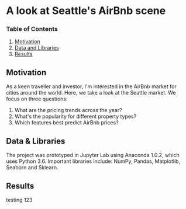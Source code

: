 # A look at Seattle's AirBnb scene

### Table of Contents

1. [Motivation](#motivation)
2. [Data and Libraries](#requirements)
4. [Results](#results)

## Motivation <a name="libraries"></a>

As a keen traveller and investor, I'm interested in the AirBnb market for cities around the world. Here, we take a look at the Seattle market. We focus on three questions:

1. What are the pricing trends across the year?
2. What's the popularity for different property types?
3. Which features best predict AirBnb prices?

## Data & Libraries <a name="requirements"></a>

The project was prototyped in Jupyter Lab using Anaconda 1.0.2, which uses Python 3.6. Important libraries include: NumPy, Pandas, Matplotlib, Seaborn and Sklearn.

## Results <a name="results"></a>

testing 123